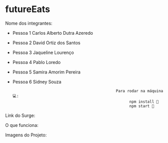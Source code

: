 # futureEats

Nome dos integrantes: 
- Pessoa 1 Carlos Alberto Dutra Azeredo
- Pessoa 2  David Ortiz dos Santos
- Pessoa 3 Jaqueline Lourenço
- Pessoa 4 Pablo Loredo
- Pessoa 5 Samira Amorim Pereira
- Pessoa 6 Sidney Souza



                                                    Para rodar na máquina 💻:
                                                          npm install 📌
                                                          npm start 📌


Link do Surge:

O que funciona:

Imagens do Projeto:
